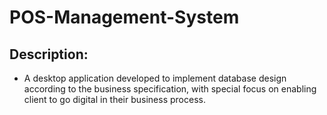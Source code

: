 # POS-Management-System

## Description:
- A desktop application developed to implement database design according to the business specification, with special focus on enabling client to go digital in their business process.

